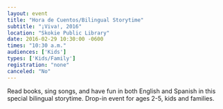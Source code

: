 ```yaml
---
layout: event
title: "Hora de Cuentos/Bilingual Storytime"
subtitle: "¡Viva!, 2016"
location: "Skokie Public Library"
date: 2016-02-29 10:30:00 -0600
times: "10:30 a.m."
audiences: ['Kids']
types: ['Kids/Family']
registration: "none"
canceled: "No"
---
```

Read books, sing songs, and have fun in both English and Spanish in this special bilingual storytime. Drop-in event for ages 2-5, kids and families.
